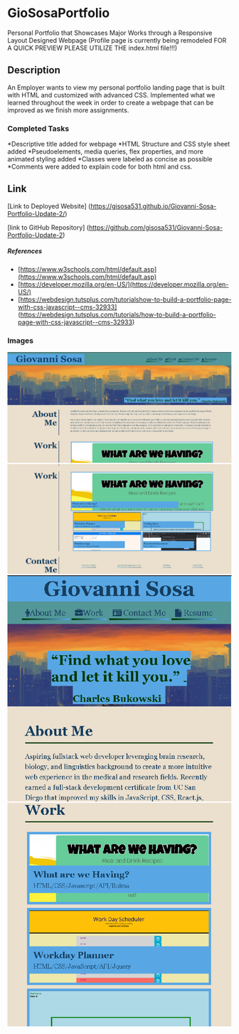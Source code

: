# GioSosaPortfolio
Personal Portfolio that Showcases Major Works through a Responsive Layout Designed Webpage
(Profile page is currently being remodeled
FOR A QUICK PREVIEW PLEASE UTILIZE THE index.html file!!!)
## Description
An Employer wants to view my personal portfolio landing page that is built with HTML and customized with advanced CSS. Implemented what we learned  throughout the week in order to create a webpage that can be improved as we finish more assignments.

### Completed Tasks
*Descriptive title added for webpage
*HTML Structure and CSS style sheet added
*Pseudoelements, media queries, flex properties, and more animated styling added
*Classes were labeled as concise as possible
*Comments were added to explain code for both html and css.

## Link
[Link to Deployed Website] (https://gisosa531.github.io/Giovanni-Sosa-Portfolio-Update-2/)

[link to GitHub Repository] (https://github.com/gisosa531/Giovanni-Sosa-Portfolio-Update-2)


##### References
* [https://www.w3schools.com/html/default.asp](https://www.w3schools.com/html/default.asp)
* [https://developer.mozilla.org/en-US/](https://developer.mozilla.org/en-US/)
* [https://webdesign.tutsplus.com/tutorialshow-to-build-a-portfolio-page-with-css-javascript--cms-32933] (https://webdesign.tutsplus.com/tutorials/how-to-build-a-portfolio-page-with-css-javascript--cms-32933)

### Images
<img src="./assets/images/MainPage.png" alt="Screenshot of Webpage">
<img src="./assets/images/SecondPage.png" alt="Screenshot of Webpage">
<img src="./assets/images/MainShort.png" alt="Screenshot of Webpage">
<img src="./assets/images/SecondShort.png" alt="Screenshot of Webpage">
